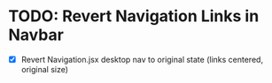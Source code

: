# TODO: Revert Navigation Links in Navbar

- [x] Revert Navigation.jsx desktop nav to original state (links centered, original size)
